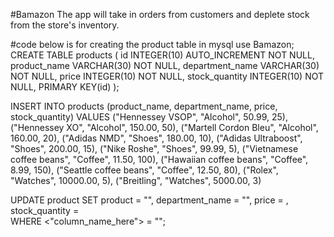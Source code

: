 #Bamazon
The app will take in orders from customers and deplete stock from the store's inventory. 

#code below is for creating the product table in mysql
use Bamazon;
CREATE TABLE products (
	id INTEGER(10) AUTO_INCREMENT NOT NULL,
    product_name VARCHAR(30) NOT NULL,
    department_name VARCHAR(30) NOT NULL,
    price INTEGER(10) NOT NULL,
    stock_quantity INTEGER(10) NOT NULL,
    PRIMARY KEY(id)
);

INSERT INTO products (product_name, department_name, price, stock_quantity)
VALUES 
("Hennessey VSOP", "Alcohol", 50.99, 25),
("Hennessey XO", "Alcohol", 150.00, 50),
("Martell Cordon Bleu", "Alcohol", 160.00, 20),
("Adidas NMD", "Shoes", 180.00, 10),
("Adidas Ultraboost", "Shoes", 200.00, 15),
("Nike Roshe", "Shoes", 99.99, 5),
("Vietnamese coffee beans", "Coffee", 11.50, 100),
("Hawaiian coffee beans", "Coffee", 8.99, 150),
("Seattle coffee beans", "Coffee", 12.50, 80),
("Rolex", "Watches", 10000.00, 5),
("Breitling", "Watches", 5000.00, 3)

UPDATE product 
SET 
	product = "<item>", 
    department_name = "<name>", 
    price = ,
    stock_quantity =  
WHERE <"column_name_here"> = "<name>";
